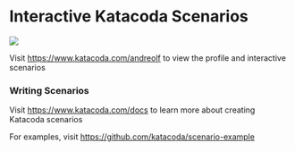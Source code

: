 # Interactive Katacoda Scenarios

[![](http://shields.katacoda.com/katacoda/andreolf/count.svg)](https://www.katacoda.com/andreolf "Get your profile on Katacoda.com")

Visit https://www.katacoda.com/andreolf to view the profile and interactive scenarios

### Writing Scenarios
Visit https://www.katacoda.com/docs to learn more about creating Katacoda scenarios

For examples, visit https://github.com/katacoda/scenario-example
